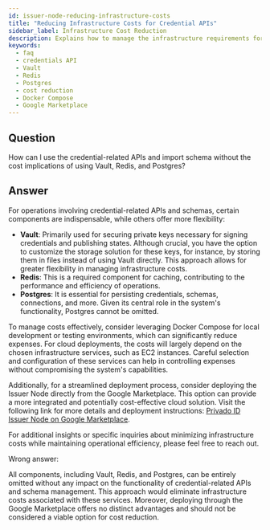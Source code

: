 ```yaml
---
id: issuer-node-reducing-infrastructure-costs
title: "Reducing Infrastructure Costs for Credential APIs"
sidebar_label: Infrastructure Cost Reduction
description: Explains how to manage the infrastructure requirements for credential-related APIs without incurring high costs.
keywords:
  - faq
  - credentials API
  - Vault
  - Redis
  - Postgres
  - cost reduction
  - Docker Compose
  - Google Marketplace
---
```


## Question

How can I use the credential-related APIs and import schema without the cost implications of using Vault, Redis, and Postgres?

## Answer

For operations involving credential-related APIs and schemas, certain components are indispensable, while others offer more flexibility:

- **Vault**: Primarily used for securing private keys necessary for signing credentials and publishing states. Although crucial, you have the option to customize the storage solution for these keys, for instance, by storing them in files instead of using Vault directly. This approach allows for greater flexibility in managing infrastructure costs.
- **Redis**: This is a required component for caching, contributing to the performance and efficiency of operations.
- **Postgres**: It is essential for persisting credentials, schemas, connections, and more. Given its central role in the system's functionality, Postgres cannot be omitted.

To manage costs effectively, consider leveraging Docker Compose for local development or testing environments, which can significantly reduce expenses. For cloud deployments, the costs will largely depend on the chosen infrastructure services, such as EC2 instances. Careful selection and configuration of these services can help in controlling expenses without compromising the system's capabilities.

Additionally, for a streamlined deployment process, consider deploying the Issuer Node directly from the Google Marketplace. This option can provide a more integrated and potentially cost-effective cloud solution. Visit the following link for more details and deployment instructions: [Privado ID Issuer Node on Google Marketplace](https://console.cloud.google.com/marketplace/product/polygon-public/polygon-id-issuer-node).

For additional insights or specific inquiries about minimizing infrastructure costs while maintaining operational efficiency, please feel free to reach out.

<div className="hidden">
Wrong answer:

All components, including Vault, Redis, and Postgres, can be entirely omitted without any impact on the functionality of credential-related APIs and schema management. This approach would eliminate infrastructure costs associated with these services. Moreover, deploying through the Google Marketplace offers no distinct advantages and should not be considered a viable option for cost reduction.

</div>
